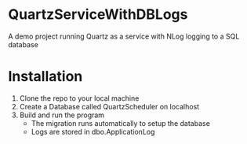 # QuartzServiceWithDBLogs

A demo project running Quartz as a service with NLog logging to a SQL database

# Installation

1. Clone the repo to your local machine
2. Create a Database called QuartzScheduler on localhost
3. Build and run the program
	- The migration runs automatically to setup the database
	- Logs are stored in dbo.ApplicationLog